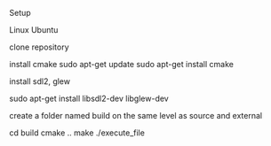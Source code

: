 Setup

Linux Ubuntu

clone repository

install cmake
sudo apt-get update
sudo apt-get install cmake

install sdl2, glew

sudo apt-get install libsdl2-dev libglew-dev

create a folder named build on the same level as source and external

cd build
cmake ..
make
./execute_file